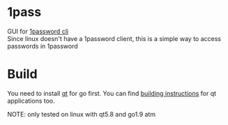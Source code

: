 # 1pass
GUI for [1password cli](https://support.1password.com/command-line-getting-started/)  
Since linux doesn't have a 1password client, this is a simple way to access passwords in 1password

# Build
You need to install [qt](https://github.com/therecipe/qt/wiki/Installation) for go first.
You can find [building instructions](https://github.com/therecipe/qt/wiki/Getting-Started#starting-application) for qt applications too.

NOTE: only tested on linux with qt5.8 and go1.9 atm
